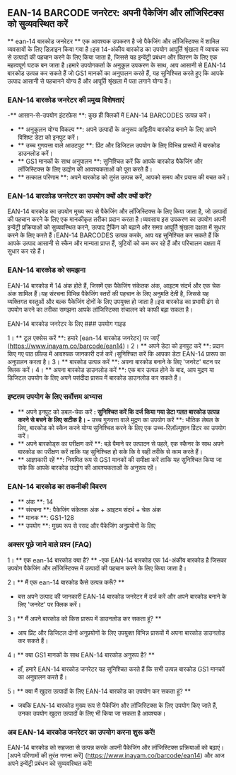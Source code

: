 ## EAN-14 BARCODE जनरेटर: अपनी पैकेजिंग और लॉजिस्टिक्स को सुव्यवस्थित करें

** ean-14 बारकोड जनरेटर ** एक आवश्यक उपकरण है जो पैकेजिंग और लॉजिस्टिक्स में शामिल व्यवसायों के लिए डिज़ाइन किया गया है।इस 14-अंकीय बारकोड का उपयोग आपूर्ति श्रृंखला में व्यापक रूप से उत्पादों की पहचान करने के लिए किया जाता है, जिससे यह इन्वेंट्री प्रबंधन और वितरण के लिए एक महत्वपूर्ण घटक बन जाता है।हमारे उपयोगकर्ता के अनुकूल उपकरण के साथ, आप आसानी से EAN-14 बारकोड उत्पन्न कर सकते हैं जो GS1 मानकों का अनुपालन करते हैं, यह सुनिश्चित करते हुए कि आपके उत्पाद आसानी से पहचानने योग्य हैं और आपूर्ति श्रृंखला में पता लगाने योग्य हैं।

### EAN-14 बारकोड जनरेटर की प्रमुख विशेषताएं

-** आसान-से-उपयोग इंटरफ़ेस **: कुछ ही क्लिकों में EAN-14 BARCODES उत्पन्न करें।
- ** अनुकूलन योग्य विकल्प **: अपने उत्पादों के अनुरूप अद्वितीय बारकोड बनाने के लिए अपने विशिष्ट डेटा को इनपुट करें।
- ** उच्च गुणवत्ता वाले आउटपुट **: प्रिंट और डिजिटल उपयोग के लिए विभिन्न प्रारूपों में बारकोड डाउनलोड करें।
- ** GS1 मानकों के साथ अनुपालन **: सुनिश्चित करें कि आपके बारकोड पैकेजिंग और लॉजिस्टिक्स के लिए उद्योग की आवश्यकताओं को पूरा करते हैं।
- ** तत्काल परिणाम **: अपने बारकोड को तुरंत उत्पन्न करें, आपको समय और प्रयास की बचत करें।

### EAN-14 बारकोड जनरेटर का उपयोग क्यों और क्यों करें?

EAN-14 बारकोड का उपयोग मुख्य रूप से पैकेजिंग और लॉजिस्टिक्स के लिए किया जाता है, जो उत्पादों की पहचान करने के लिए एक मानकीकृत तरीका प्रदान करता है।व्यवसाय इस उपकरण का उपयोग अपनी इन्वेंट्री प्रक्रियाओं को सुव्यवस्थित करने, उत्पाद ट्रैकिंग को बढ़ाने और समग्र आपूर्ति श्रृंखला दक्षता में सुधार करने के लिए करते हैं।EAN-14 BARCODES उत्पन्न करके, आप यह सुनिश्चित कर सकते हैं कि आपके उत्पाद आसानी से स्कैन और मान्यता प्राप्त हैं, त्रुटियों को कम कर रहे हैं और परिचालन दक्षता में सुधार कर रहे हैं।

### EAN-14 बारकोड को समझना

EAN-14 बारकोड में 14 अंक होते हैं, जिसमें एक पैकेजिंग संकेतक अंक, आइटम संदर्भ और एक चेक अंक शामिल हैं।यह संरचना विभिन्न पैकेजिंग स्तरों की पहचान के लिए अनुमति देती है, जिससे यह व्यक्तिगत वस्तुओं और बल्क पैकेजिंग दोनों के लिए उपयुक्त हो जाता है।इस बारकोड का प्रभावी ढंग से उपयोग करने का तरीका समझना आपके लॉजिस्टिक्स संचालन को काफी बढ़ा सकता है।

EAN-14 बारकोड जनरेटर के लिए ### उपयोग गाइड

1। ** टूल एक्सेस करें **: हमारे [ean-14 बारकोड जनरेटर] पर जाएँ (https://www.inayam.co/barcode/ean14)।
2। ** अपने डेटा को इनपुट करें **: प्रदान किए गए पाठ फ़ील्ड में आवश्यक जानकारी दर्ज करें।सुनिश्चित करें कि आपका डेटा EAN-14 प्रारूप का अनुपालन करता है।
3। ** बारकोड उत्पन्न करें **: अपना बारकोड बनाने के लिए 'जनरेट' बटन पर क्लिक करें।
4। ** अपना बारकोड डाउनलोड करें **: एक बार उत्पन्न होने के बाद, आप मुद्रण या डिजिटल उपयोग के लिए अपने पसंदीदा प्रारूप में बारकोड डाउनलोड कर सकते हैं।

### इष्टतम उपयोग के लिए सर्वोत्तम अभ्यास

- ** अपने इनपुट को डबल-चेक करें **: सुनिश्चित करें कि दर्ज किया गया डेटा गलत बारकोड उत्पन्न करने से बचने के लिए सटीक है।
-** उच्च गुणवत्ता वाले मुद्रण का उपयोग करें **: भौतिक लेबल के लिए, बारकोड को स्कैन करने योग्य सुनिश्चित करने के लिए एक उच्च-रिज़ॉल्यूशन प्रिंटर का उपयोग करें।
- ** अपने बारकोड्स का परीक्षण करें **: बड़े पैमाने पर उत्पादन से पहले, एक स्कैनर के साथ अपने बारकोड का परीक्षण करें ताकि यह सुनिश्चित हो सके कि वे सही तरीके से काम करते हैं।
- ** आज्ञाकारी रहें **: नियमित रूप से GS1 मानकों की समीक्षा करें ताकि यह सुनिश्चित किया जा सके कि आपके बारकोड उद्योग की आवश्यकताओं के अनुरूप रहें।

### EAN-14 बारकोड का तकनीकी विवरण

- ** अंक **: 14
- ** संरचना **: पैकेजिंग संकेतक अंक + आइटम संदर्भ + चेक अंक
- ** मानक **: GS1-128
- ** उपयोग **: मुख्य रूप से रसद और पैकेजिंग अनुप्रयोगों के लिए

### अक्सर पूछे जाने वाले प्रश्न (FAQ)

1। ** एक ean-14 बारकोड क्या है? **
-एक EAN-14 बारकोड एक 14-अंकीय बारकोड है जिसका उपयोग पैकेजिंग और लॉजिस्टिक्स में उत्पादों की पहचान करने के लिए किया जाता है।

2। ** मैं एक ean-14 बारकोड कैसे उत्पन्न करूँ? **
- बस अपने उत्पाद की जानकारी EAN-14 बारकोड जनरेटर में दर्ज करें और अपने बारकोड बनाने के लिए 'जनरेट' पर क्लिक करें।

3। ** मैं अपने बारकोड को किस प्रारूप में डाउनलोड कर सकता हूं? **
- आप प्रिंट और डिजिटल दोनों अनुप्रयोगों के लिए उपयुक्त विभिन्न प्रारूपों में अपना बारकोड डाउनलोड कर सकते हैं।

4। ** क्या GS1 मानकों के साथ EAN-14 बारकोड अनुरूप है? **
- हाँ, हमारे EAN-14 बारकोड जनरेटर यह सुनिश्चित करते हैं कि सभी उत्पन्न बारकोड GS1 मानकों का अनुपालन करते हैं।

5। ** क्या मैं खुदरा उत्पादों के लिए EAN-14 बारकोड का उपयोग कर सकता हूं? **
- जबकि EAN-14 बारकोड मुख्य रूप से पैकेजिंग और लॉजिस्टिक्स के लिए उपयोग किए जाते हैं, उनका उपयोग खुदरा उत्पादों के लिए भी किया जा सकता है आवश्यक।

### अब EAN-14 बारकोड जनरेटर का उपयोग करना शुरू करें!

EAN-14 बारकोड को सहजता से उत्पन्न करके अपनी पैकेजिंग और लॉजिस्टिक्स प्रक्रियाओं को बढ़ाएं।[अपने परिणामों की तुरंत गणना करें] (https://www.inayam.co/barcode/ean14) और आज अपने इन्वेंट्री प्रबंधन को सुव्यवस्थित करें!